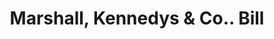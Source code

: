 ---
doi: 10.7916/D8R512WF
date_other: '1880'
date_other_textual: 1880-1889
form: printed ephemera
genre:
- Invoices
name:
- Marshall, Kennedys & Co.
object_in_context_url: https://biggert.cul.columbia.edu/items/view/ave_biggert_01483
subject_hierarchical_geographic:
- Pittsburgh, Pennsylvania, United States
subject_name:
- Marshall, Kennedys & Co.
title: Marshall, Kennedys & Co.. Bill
sort_title: Marshall, Kennedys & Co.. Bill
call_number: ave_biggert_01483
coordinates:
- 40.439722222222215,-79.97638888888889
pid: ave_biggert_01483
identifiers: ave_biggert_01483
thumbnail: https://derivativo-3.library.columbia.edu/iiif/2/ldpd:343984/full/!256,256/0/native.jpg
permalink: /biggert/ave_biggert_01483/
layout: iiif-image-page
---